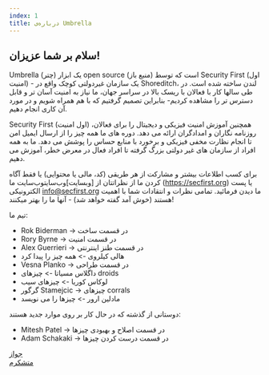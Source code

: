 ```yaml
---
index: 1
title: درباره‌ی Umbrella
---
```

## سلام بر شما عزیزان!

Umbrella (چتر) یک ابزار open source (منبع باز) است که توسط Security First (اول امنیت) - یک سازمان غیردولتی کوچک واقع در Shoreditch، لندن ساخته شده است. در طی سالها کار با فعالان با ریسک بالا در سراسر جهان، ما نیاز به امنیت آسان تر و قابل دسترس تر را مشاهده کردیم- بنابراین تصمیم گرفتیم که با هم همراه شویم و در مورد آن کاری انجام دهیم.

Security First (اول امنیت) همچنین آموزش امنیت فیزیکی و دیجیتال را برای فعالان، روزنامه نگاران و امدادگران ارائه می دهد. دوره های ما همه چیز را از ارسال ایمیل امن تا انجام نظارت مخفی فیزیکی و برخورد با منابع حساس را پوشش می دهد. ما به همه افراد از سازمان های غیر دولتی بزرگ گرفته تا افراد فعال در معرض خطر، آموزش می دهیم.

برای کسب اطلاعات بیشتر و مشارکت از هر طریقی (کد، مالی یا محتوایی) یا فقط آگاه کردن ما از نظراتتان از [وبسایت]وب‌سایتوب‌سایت ما (https://secfirst.org) یا پست الکترونیکی info@secfirst.org ما دیدن فرمائید. تمامی نظرات و انتقادات شما با اهمیت هستند (خوش آمد گفته خواهد شد) - آنها ما را بهتر میکنند!

تیم ما:

*   Rok Biderman -> در قسمت ساخت 
*   Rory Byrne -> در قسمت امنیت 
*   Alex Guerrieri -> در قسمت طنز اینترنتی 
*   هالی کیلروی -&gt; همه چیز را پیدا کرد
*   Vesna Planko -> در قسمت طراحی 
*   داگلاس مسیاتا -&gt; چیزهای droids
*   لوکاس کوریا -&gt; چیزهای سیب
*   گرگور Stamejcic -&gt; چیزهای corrals
*   مادلین ارور -&gt; چیزها را می نویسد

دوستانی از گذشته که در حال کار بر روی موارد جدید هستند:
*   Mitesh Patel -> در قسمت اصلاح و بهبودی چیزها
*   Adam Schakaki -> در قسمت درست کردن چیزها

[جواز](umbrella://licences/)  
[متشکرم](umbrella://thankyou/)
